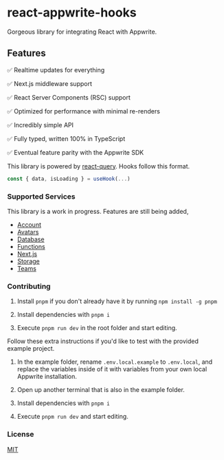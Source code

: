 # react-appwrite-hooks

Gorgeous library for integrating React with Appwrite.

## Features

✅ Realtime updates for everything

✅ Next.js middleware support

✅ React Server Components (RSC) support

✅ Optimized for performance with minimal re-renders

✅ Incredibly simple API

✅ Fully typed, written 100% in TypeScript

✅ Eventual feature parity with the Appwrite SDK

This library is powered by [react-query](https://tanstack.com/query/latest).
Hooks follow this format.

```typescript
const { data, isLoading } = useHook(...)
```

### Supported Services

This library is a work in progress. Features are still being added,

- [Account](/src/account)
- [Avatars](/src/avatars)
- [Database](/src/database)
- [Functions](/src/functions)
- [Next.js](/src/next)
- [Storage](/src/storage)
- [Teams](/src/teams)

### Contributing

1. Install `pnpm` if you don't already have it by running `npm install -g pnpm`

2. Install dependencies with `pnpm i`

3. Execute `pnpm run dev` in the root folder and start editing.

Follow these extra instructions if you'd like to test with the provided example
project.

1. In the example folder, rename `.env.local.example` to `.env.local`, and
   replace the variables inside of it with variables from your own local
   Appwrite installation.

2. Open up another terminal that is also in the example folder.

3. Install dependencies with `pnpm i`

4. Execute `pnpm run dev` and start editing.

### License

[MIT](/LICENSE)

